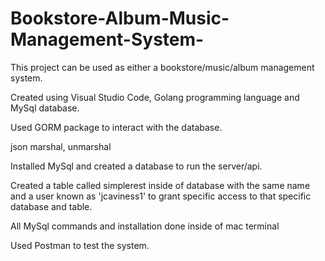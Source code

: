 # Bookstore-Album-Music-Management-System-
This project can be used as either a bookstore/music/album management system. 

Created using Visual Studio Code, Golang programming language and MySql database. 

Used GORM package to interact with the database.

json marshal, unmarshal

Installed MySql and created a database to run the server/api.

Created a table called simplerest inside of database with the same name and a user known as 'jcaviness1' to grant specific access to that specific database and table. 

All MySql commands and installation done inside of mac terminal 

Used Postman to test the system. 


